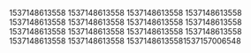 1537148613558
1537148613558
1537148613558
1537148613558
1537148613558
1537148613558
1537148613558
1537148613558
1537148613558
1537148613558
1537148613558
1537148613558
1537148613558
1537148613558
15371486135581537157006548